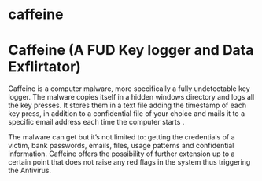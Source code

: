# caffeine


<h1>Caffeine (A FUD Key logger and Data Exflirtator)</h1>

Caffeine is a computer malware, more specifically a fully undetectable key logger. The malware copies itself in a hidden windows directory and logs all the key presses. It stores them in a text file adding the timestamp of each key press, in addition to a confidential file of your choice and mails it to a specific email address each time the computer starts .

The malware can get but it’s not limited to: getting the credentials of a victim, bank passwords, emails, files, usage patterns and confidential information. Caffeine offers the possibility of further extension up to a certain point that does not raise any red flags in the system thus triggering the Antivirus. 
